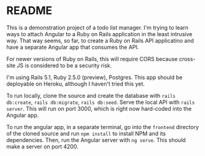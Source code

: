 # README

This is a demonstration project of a todo list manager.  I'm trying to
learn ways to attach Angular to a Ruby on Rails application in the
least intrusive way.  That way seems, so far, to create a Ruby on
Rails API applicatino and have a separate Angular app that consumes the API.

For newer versions of Ruby on Rails, this will require CORS because
cross-site JS is considered to be a security risk.

I'm using Rails 5.1, Ruby 2.5.0 (preview), Postgres.  This app should
be deployable on Heroku, although I haven't tried this yet.

To run locally, clone the source and create the database with `rails
db:create`, `rails db:migrate`, `rails db:seed`. Serve the local API
with `rails server`.  This will run on port 3000, which is right now
hard-coded into the Angular app.

To run the angular app, in a separate terminal, go into the `frontend`
directory of the cloned source and run `npm install` to install NPM
and its dependencies.  Then, run the Angular server with `ng serve`.
This should make a server on port 4200.

